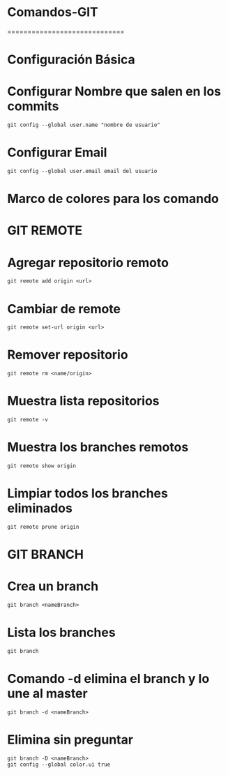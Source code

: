 # Comandos-GIT
=============================

# Configuración Básica

# Configurar Nombre que salen en los commits

	git config --global user.name "nombre de usuario"

# Configurar Email

	git config --global user.email email del usuario

# Marco de colores para los comando
 
# GIT REMOTE

# Agregar repositorio remoto

	git remote add origin <url>

# Cambiar de remote

	git remote set-url origin <url>

# Remover repositorio

	git remote rm <name/origin>

# Muestra lista repositorios

	git remote -v

# Muestra los branches remotos

	git remote show origin

# Limpiar todos los branches eliminados

	git remote prune origin 


# GIT BRANCH

# Crea un branch

	git branch <nameBranch>

# Lista los branches

	git branch

# Comando -d elimina el branch y lo une al master

	git branch -d <nameBranch>

# Elimina sin preguntar

	git branch -D <nameBranch>
	git config --global color.ui true

